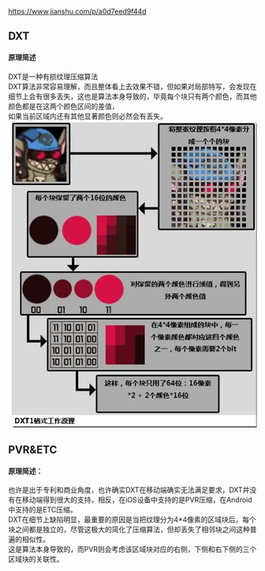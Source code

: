 https://www.jianshu.com/p/a0d7eed9f44d

## DXT
#### 原理简述
DXT是一种有损纹理压缩算法    
DXT算法非常容易理解，而且整体看上去效果不错，但如果对局部特写，会发现在细节上会有很多丢失，这也是算法本身导致的，毕竟每个块只有两个颜色，而其他颜色都是在这两个颜色区间的差值，    
如果当前区域内还有其他显著颜色则必然会有丢失。    
![DXT原理](/basic/imgs/DXT1工作原理.png)


## PVR&ETC
#### 原理简述： 
也许是出于专利和商业角度，也许确实DXT在移动端确实无法满足要求，DXT并没有在移动端得到很大的支持，相反，在iOS设备中支持的是PVR压缩，在Android中支持的是ETC压缩。  
DXT在细节上缺陷明显，最重要的原因是当把纹理分为4*4像素的区域块后，每个块之间都是独立的，尽管这极大的简化了压缩算法，但却丢失了相邻块之间这种普遍的相似性。  
这是算法本身导致的，而PVR则会考虑该区域块对应的右侧，下侧和右下侧的三个区域块的关联性。  

